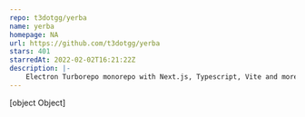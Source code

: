 ```yaml
---
repo: t3dotgg/yerba
name: yerba
homepage: NA
url: https://github.com/t3dotgg/yerba
stars: 401
starredAt: 2022-02-02T16:21:22Z
description: |-
    Electron Turborepo monorepo with Next.js, Typescript, Vite and more
---
```


[object Object]
